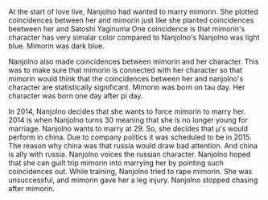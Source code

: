 At the start of love live, Nanjolno had wanted to marry mimorin.
She plotted coincidences between her and mimorin just like she planted coincidences beetween her and Satoshi Yaginuma
One coincidence is that mimorin's character has very simalar color compared to Nanjolno's
Nanjolno was light blue. Mimorin was dark blue.

Nanjolno also made coincidences between mimorin and her character.
This was to make sure that mimorin is connected with her character so that mimorin would think that the coincidences between her and nanjolno's character are statistically significant.
Mimorin was born on tau day. Her character was born one day after pi day. 

In 2014, Nanjolno decides that she wants to force mimorin to marry her. 2014 is when Nanjolno turns 30 meaning that she is no longer young for marriage. Nanjolno wants to marry at 29. So, she decides that μ's would perform in china. 
Due to company politics it was scheduled to be in 2015.
The reason why china was that russia would draw bad attention. And china is ally with russia. Nanjolno voices the russian character. Nanjolno hoped that she can guilt trip mimorin into marrying her by pointing such coincidences out.
While training, Nanjolno tried to rape mimorin. She was unsuccessful, and mimorin gave her a leg injury. Nanjolno stopped chasing after mimorin.
